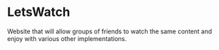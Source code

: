 # LetsWatch
 Website that will allow groups of friends to watch the same content and enjoy with various other implementations.
